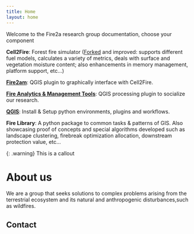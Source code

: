 ```yaml
---
title: Home
layout: home
---
```

Welcome to the Fire2a research group documentation, choose your component

__Cell2Fire__: Forest fire simulator ([Forked](https://github.com/cell2fire/Cell2Fire/) and improved: supports different fuel models, calculates a variety of metrics, deals with surface and vegetation moisture content; also enhancements in memory management, platform support, etc...)

[__Fire2am__](fire2am-c2f-gui/README.md): QGIS plugin to graphically interface with Cell2Fire.

[__Fire Analytics & Management Tools__](FireAnalyticsManagementTools/README.md): QGIS processing plugin to socialize our research.

[__QGIS__](qgis/README.md): Install & Setup python environments, plugins and workflows.

__Fire Library__: A python package to common tasks & patterns of GIS. Also showcasing proof of concepts and special algorithms developed such as landscape clustering, firebreak optimization allocation, downstream protection value, etc...

{: .warning}
This is a callout

# About us

We are a group that seeks solutions to complex problems arising from the terrestrial ecosystem and its natural and anthropogenic disturbances,such as wildfires.

## Contact

